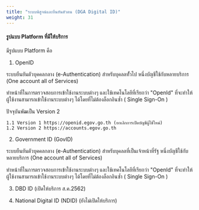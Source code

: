 ```yaml
---
title: "ระบบพิสูจน์และยืนยันตัวตน (DGA Digital ID)"
weight: 31
---
```


#### รูปแบบ Platform ที่มีให้บริการ
  
มีรูปแบบ Platform คือ

1. OpenID

ระบบยืนยันตัวบุคคลกลาง (e-Authentication) สำหรับบุคลลทั้่วไป หนึ่งบัญชีใช้กับหลายบริการ (One account all of Services)

ทำหน้าที่ในการตรวจสอบการเข้าใช้งานระบบต่างๆ และใช้เทคโนโลยีที่เรียกว่า "OpenId" ที่จะทำให้ผู้ใช้งานสามารถเข้าใช้งานระบบต่างๆ ได้โดยที่ไม่ต้องล็อกอินซ้ำ ( Single Sign-On )

ปัจจุบันพัฒเป็น Version 2

    1.1 Version 1 https://openid.egov.go.th (ยกเลิกการเปิดบัญชีผู้ใช้ใหม่)
    1.2 Version 2 https://accounts.egov.go.th

2. Government ID (GovID)

ระบบยืนยันตัวบุคคลกลาง (e-Authentication) สำหรับบุคลลที่เป็นเจ้าหน้าที่รัฐ หนึ่งบัญชีใช้กับหลายบริการ (One account all of Services)

ทำหน้าที่ในการตรวจสอบการเข้าใช้งานระบบต่างๆ และใช้เทคโนโลยีที่เรียกว่า "OpenId" ที่จะทำให้ผู้ใช้งานสามารถเข้าใช้งานระบบต่างๆ ได้โดยที่ไม่ต้องล็อกอินซ้ำ ( Single Sign-On )

3. DBD ID (เปิดให้บริการ ส.ค.2562)

4. National Digital ID (NDID) (ยังไม่เปิดให้บริการ)